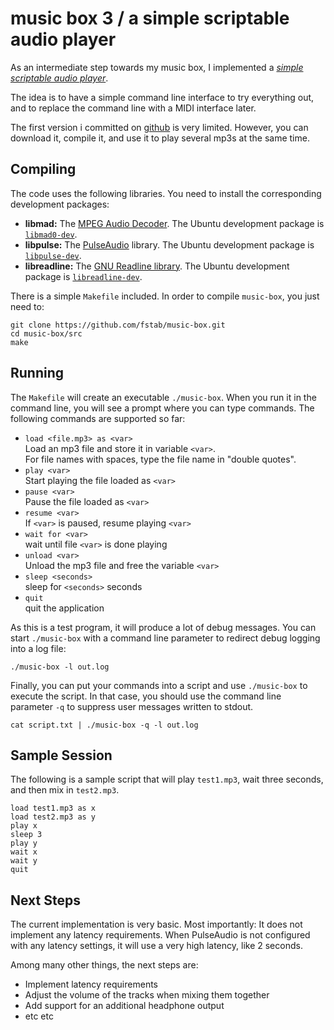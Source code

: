 music box 3 / a simple scriptable audio player
==============================================

As an intermediate step towards my music box, I implemented a
_[simple scriptable audio player][1]_.

The idea is to have a simple command line interface to try everything out, and
to replace the command line with a MIDI interface later.

The first version i committed on [github][1] is very limited. However, you can
download it, compile it, and use it to play several mp3s at the same time.

Compiling
---------

The code uses the following libraries. You need to install the corresponding
development packages:

  * **libmad:** The [MPEG Audio Decoder][2]. The Ubuntu development package is
    [`libmad0-dev`][3].
  * **libpulse:** The [PulseAudio][4] library. The Ubuntu development package
    is [`libpulse-dev`][5].
  * **libreadline:** The [GNU Readline library][6]. The Ubuntu development
    package is [`libreadline-dev`][7].

There is a simple `Makefile` included. In order to compile `music-box`, you
just need to:

	git clone https://github.com/fstab/music-box.git
	cd music-box/src
	make

Running
-------

The `Makefile` will create an executable `./music-box`. When you run it in the
command line, you will see a prompt where you can type commands. The following
commands are supported so far:

  * `load <file.mp3> as <var>`<br/>
    Load an mp3 file and store it in variable `<var>`.<br/>
    For file names with spaces, type the file name in "double quotes".
  * `play <var>`<br/>
    Start playing the file loaded as `<var>`
  * `pause <var>`<br/>
    Pause the file loaded as `<var>`
  * `resume <var>`<br/>
    If `<var>` is paused, resume playing `<var>`
  * `wait for <var>`<br/>
    wait until file `<var>` is done playing
  * `unload <var>`<br/>
    Unload the mp3 file and free the variable `<var>`
  * `sleep <seconds>`<br/>
    sleep for `<seconds>` seconds
  * `quit`<br/>
    quit the application

As this is a test program, it will produce a lot of debug messages. You can
start `./music-box` with a command line parameter to redirect debug logging
into a log file:

	./music-box -l out.log

Finally, you can put your commands into a script and use `./music-box` to
execute the script. In that case, you should use the command line parameter
`-q` to suppress user messages written to stdout.

	cat script.txt | ./music-box -q -l out.log

Sample Session
--------------

The following is a sample script that will play `test1.mp3`, wait three
seconds, and then mix in `test2.mp3`.

	load test1.mp3 as x
	load test2.mp3 as y
	play x
	sleep 3
	play y
	wait x
	wait y
	quit

Next Steps
----------

The current implementation is very basic. Most importantly: It does not
implement any latency requirements. When PulseAudio is not configured with any
latency settings, it will use a very high latency, like 2 seconds.

Among many other things, the next steps are:

  * Implement latency requirements
  * Adjust the volume of the tracks when mixing them together
  * Add support for an additional headphone output
  * etc etc

[1]: https://github.com/fstab/music-box
[2]: http://www.underbit.com/products/mad
[3]: http://packages.ubuntu.com/libmad0-dev
[4]: http://www.pulseaudio.org
[5]: http://packages.ubuntu.com/libpulse-dev
[6]: http://cnswww.cns.cwru.edu/php/chet/readline/rltop.html
[7]: http://packages.ubuntu.com/libreadline-dev
